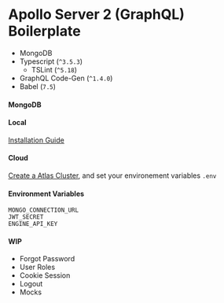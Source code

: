 # Apollo Server 2 (GraphQL) Boilerplate

- MongoDB
- Typescript (`^3.5.3`)
    - TSLint (`^5.18`)
- GraphQL Code-Gen (`^1.4.0`)
- Babel (`7.5`)

#### MongoDB

#### Local

[Installation Guide](https://docs.mongodb.com/manual/installation/#mongodb-community-edition-installation-tutorials)

#### Cloud
[Create a Atlas Cluster](https://www.mongodb.com/cloud/atlas), and set your environement variables `.env`

#### Environment Variables

```
MONGO_CONNECTION_URL
JWT_SECRET
ENGINE_API_KEY
```

#### WIP

- Forgot Password
- User Roles
- Cookie Session
- Logout
- Mocks